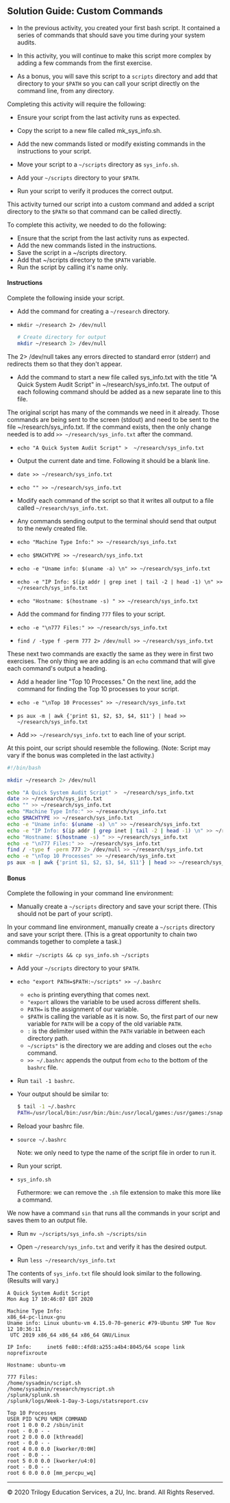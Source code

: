 ## Solution Guide: Custom Commands

- In the previous activity, you created your first bash script. It contained a series of commands that should save you time during your system audits.

- In this activity, you will continue to make this script more complex by adding a few commands from the first exercise.

- As a bonus, you will save this script to a `scripts` directory and add that directory to your `$PATH` so you can call your script directly on the command line, from any directory.

Completing this activity will require the following:

- Ensure your script from the last activity runs as expected.

- Copy the script to a new file called mk_sys_info.sh.

- Add the new commands listed or modify existing commands in the instructions to your script.

- Move your script to a `~/scripts` directory as `sys_info.sh`.

- Add your `~/scripts` directory to your `$PATH`.

- Run your script to verify it produces the correct output.

This activity turned our script into a custom command and added a script directory to the `$PATH` so that command can be called directly.

To complete this activity, we needed to do the following:

- Ensure that the script from the last activity runs as expected.
- Add the new commands listed in the instructions.
- Save the script in a ~/scripts directory.
- Add that ~/scripts directory to the `$PATH` variable.
- Run the script by calling it's name only.


#### Instructions

Complete the following inside your script.

- Add the command for creating a `~/research` directory.

- `mkdir ~/research 2> /dev/null`
    ```bash
    # Create directory for output
    mkdir ~/research 2> /dev/null
    ```

The 2> /dev/null takes any errors directed to standard error (stderr) and redirects them so that they don't appear.

- Add the command to start a new file called sys_info.txt with the title "A Quick System Audit Script" in ~/research/sys_info.txt.  The output of each following command should be added as a new separate line to this file.

The original script has many of the commands we need in it already.  Those commands are being sent to the screen (stdout) and need to be sent to the file ~/research/sys_info.txt.  If the command exists, then the only change needed is to add `>> ~/research/sys_info.txt` after the command.

- `echo "A Quick System Audit Script" >  ~/research/sys_info.txt`

- Output the current date and time.  Following it should be a blank line.

- `date >> ~/research/sys_info.txt`
- `echo "" >> ~/research/sys_info.txt`

- Modify each command of the script so that it writes all output to a file called `~/research/sys_info.txt`.

- Any commands sending output to the terminal should send that output to the newly created file.
- `echo "Machine Type Info:" >> ~/research/sys_info.txt`
- `echo $MACHTYPE >> ~/research/sys_info.txt`
- `echo -e "Uname info: $(uname -a) \n" >> ~/research/sys_info.txt`
- `echo -e "IP Info: $(ip addr | grep inet | tail -2 | head -1) \n" >> ~/research/sys_info.txt`
- `echo "Hostname: $(hostname -s) " >> ~/research/sys_info.txt`

- Add the command for finding `777` files to your script.

- `echo -e "\n777 Files:" >> ~/research/sys_info.txt`

- `find / -type f -perm 777 2> /dev/null >> ~/research/sys_info.txt`

These next two commands are exactly the same as they were in first two exercises. The only thing we are adding is an `echo` command that will give each command's output a heading.

- Add a header line "Top 10 Processes."  On the next line, add the command for finding the Top 10 processes to your script.

- `echo -e "\nTop 10 Processes" >> ~/research/sys_info.txt`
- `ps aux -m | awk {'print $1, $2, $3, $4, $11'} | head >> ~/research/sys_info.txt`


- Add `>> ~/research/sys_info.txt` to each line of your script.

At this point, our script should resemble the following. (Note: Script may vary if the bonus was completed in the last activity.)

```bash
#!/bin/bash

mkdir ~/research 2> /dev/null

echo "A Quick System Audit Script" >  ~/research/sys_info.txt
date >> ~/research/sys_info.txt
echo "" >> ~/research/sys_info.txt
echo "Machine Type Info:" >> ~/research/sys_info.txt
echo $MACHTYPE >> ~/research/sys_info.txt
echo -e "Uname info: $(uname -a) \n" >> ~/research/sys_info.txt
echo -e "IP Info: $(ip addr | grep inet | tail -2 | head -1) \n" >> ~/research/sys_info.txt
echo "Hostname: $(hostname -s) " >> ~/research/sys_info.txt
echo -e "\n777 Files:" >>  ~/research/sys_info.txt
find / -type f -perm 777 2> /dev/null >> ~/research/sys_info.txt
echo -e "\nTop 10 Processes" >> ~/research/sys_info.txt
ps aux -m | awk {'print $1, $2, $3, $4, $11'} | head >> ~/research/sys_info.txt

```

#### Bonus

Complete the following in your command line environment:

- Manually create a `~/scripts` directory and save your script there. (This should not be part of your script).

In your command line environment, manually create a `~/scripts` directory and save your script there. (This is a great opportunity to chain two commands together to complete a task.)

- `mkdir ~/scripts && cp sys_info.sh ~/scripts`

- Add your `~/scripts` directory to your `$PATH`.

- `echo "export PATH=$PATH:~/scripts" >> ~/.bashrc`

    - `echo` is printing everything that comes next.
    - `"export` allows the variable to be used across different shells.
    - `PATH=` is the assignment of our variable.
    - `$PATH` is calling the variable as it is now. So, the first part of our new variable for `PATH` will be a copy of the old variable `PATH`.
    - `:` is the delimiter used within the `PATH` variable in between each directory path.
    - `~/scripts"` is the directory we are adding and closes out the `echo` command.
    - `>> ~/.bashrc` appends the output from `echo` to the bottom of the `bashrc` file.

- Run `tail -1 bashrc`.

- Your output should be similar to:

    ```bash
    $ tail -1 ~/.bashrc
    PATH=/usr/local/bin:/usr/bin:/bin:/usr/local/games:/usr/games:/snap/bin:/usr/local/lib/python3.7/site-packages/:/home/user/.local/bin:/home/user/scripts
    ```

- Reload your bashrc file.

-  `source ~/.bashrc`

    Note: we only need to type the name of the script file in order to run it.

- Run your script.

-  `sys_info.sh`

    Futhermore: we can remove the `.sh` file extension to make this more like a command.

We now have a command `sin` that runs all the commands in your script and saves them to an output file.

- Run `mv ~/scripts/sys_info.sh ~/scripts/sin`

- Open `~/research/sys_info.txt` and verify it has the desired output.

- Run `less ~/research/sys_info.txt`


The contents of `sys_info.txt` file should look similar to the following. (Results will vary.)

```
A Quick System Audit Script
Mon Aug 17 10:46:07 EDT 2020

Machine Type Info:
x86_64-pc-linux-gnu
Uname info: Linux ubuntu-vm 4.15.0-70-generic #79-Ubuntu SMP Tue Nov 12 10:36:11
 UTC 2019 x86_64 x86_64 x86_64 GNU/Linux 

IP Info:     inet6 fe80::4fd8:a255:a4b4:8045/64 scope link noprefixroute 

Hostname: ubuntu-vm 

777 Files:
/home/sysadmin/script.sh
/home/sysadmin/research/myscript.sh
/splunk/splunk.sh
/splunk/logs/Week-1-Day-3-Logs/statsreport.csv

Top 10 Processes
USER PID %CPU %MEM COMMAND
root 1 0.0 0.2 /sbin/init
root - 0.0 - -
root 2 0.0 0.0 [kthreadd]
root - 0.0 - -
root 4 0.0 0.0 [kworker/0:0H]
root - 0.0 - -
root 5 0.0 0.0 [kworker/u4:0]
root - 0.0 - -
root 6 0.0 0.0 [mm_percpu_wq]
```

---
© 2020 Trilogy Education Services, a 2U, Inc. brand. All Rights Reserved.    
